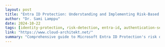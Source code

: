```yaml
---
layout: post
title: "Entra ID Protection: Understanding and Implementing Risk-Based Policies"
author: "Dr. Sami Lamppu"
date: 2024-10-22
tags: [identity-protection, risk-detection, entra-id, authentication-security, threat-detection]
link: "https://www.cloud-architekt.net/"
summary: "Comprehensive guide to Microsoft Entra ID Protection's risk detection capabilities, including sign-in risk and user risk policies, risk investigation workflows, and integration with Conditional Access for automated risk remediation."
---
```

